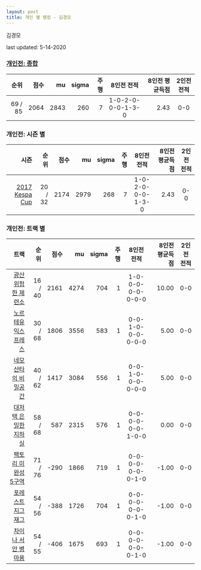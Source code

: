 ```yaml
---
layout: post
title: 개인 별 랭킹 - 김경모
---
```


김경모

last updated: 5-14-2020

### [개인전: 종합](../singles-full)

| 순위 | 점수 | mu | sigma | 주행 | 8인전 전적 | 8인전 평균득점 | 2인전 전적 |
|---:|---:|---:|---:|---:|:---:|---:|:---:|
| 69 / 85 | 2064 | 2843 | 260 | 7 | 1-0-2-0-0-0-1-3-0 | 2.43 | 0-0 |

### 개인전: 시즌 별

| 시즌 | 순위 | 점수 | mu | sigma | 주행 | 8인전 전적 | 8인전 평균득점 | 2인전 전적 |
|---:|---:|---:|---:|---:|---:|:---:|---:|:---:|
| [2017 Kespa Cup](../singles-s2017_2) | 20 / 32 | 2174 | 2979 | 268 | 7 |  1-0-2-0-0-0-1-3-0 | 2.43 | 0-0 |

### 개인전: 트랙 별

| 트랙 | 순위 | 점수 | mu | sigma | 주행 | 8인전 전적 | 8인전 평균득점 | 2인전 전적 |
|---:|---:|---:|---:|---:|---:|:---:|---:|:---:|
| [광산 위험한 제련소](../jeryeonso) | 16 / 40 | 2161 | 4274 | 704 | 1 | 1-0-0-0-0-0-0-0-0 | 10.00 | 0-0 |
| [노르테유 익스프레스](../noex) | 30 / 68 | 1806 | 3556 | 583 | 1 | 0-0-1-0-0-0-0-0-0 | 5.00 | 0-0 |
| [네모 산타의 비밀공간](../santa) | 40 / 62 | 1417 | 3084 | 556 | 1 | 0-0-1-0-0-0-0-0-0 | 5.00 | 0-0 |
| [대저택 은밀한 지하실](../jeotaek) | 58 / 68 | 587 | 2315 | 576 | 1 | 0-0-0-0-0-0-1-0-0 | 0.00 | 0-0 |
| [팩토리 미완성 5구역](../district5) | 71 / 76 | -290 | 1866 | 719 | 1 | 0-0-0-0-0-0-0-1-0 | -1.00 | 0-0 |
| [포레스트 지그재그](../zigzag) | 54 / 56 | -388 | 1726 | 704 | 1 | 0-0-0-0-0-0-0-1-0 | -1.00 | 0-0 |
| [차이나 서안 병마용](../byeongma) | 54 / 55 | -406 | 1675 | 693 | 1 | 0-0-0-0-0-0-0-1-0 | -1.00 | 0-0 |
